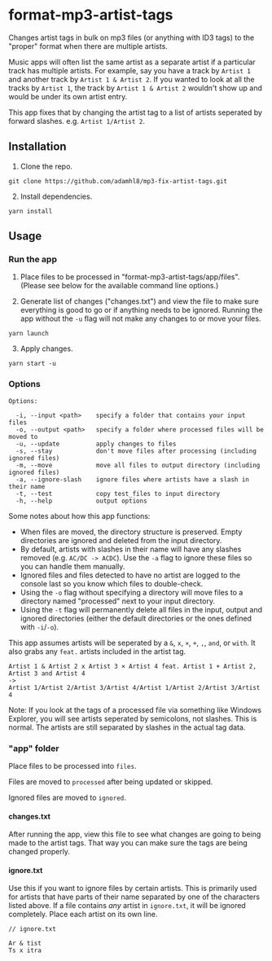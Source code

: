 # format-mp3-artist-tags

Changes artist tags in bulk on mp3 files (or anything with ID3 tags) to the "proper" format when there are multiple artists.

Music apps will often list the same artist as a separate artist if a particular track has multiple artists. For example, say you have a track by `Artist 1` and another track by `Artist 1 & Artist 2`. If you wanted to look at all the tracks by `Artist 1`, the track by `Artist 1 & Artist 2` wouldn't show up and would be under its own artist entry.

This app fixes that by changing the artist tag to a list of artists seperated by forward slashes. e.g. `Artist 1/Artist 2`.

## Installation

1. Clone the repo.

```
git clone https://github.com/adamhl8/mp3-fix-artist-tags.git
```

2. Install dependencies.

```
yarn install
```

## Usage

### Run the app

1. Place files to be processed in "format-mp3-artist-tags/app/files". (Please see below for the available command line options.)

2. Generate list of changes ("changes.txt") and view the file to make sure everything is good to go or if anything needs to be ignored. Running the app without the `-u` flag will not make any changes to or move your files.

```
yarn launch
```

3. Apply changes.

```
yarn start -u
```

### Options

```
Options:

  -i, --input <path>    specify a folder that contains your input files
  -o, --output <path>   specify a folder where processed files will be moved to
  -u, --update          apply changes to files
  -s, --stay            don't move files after processing (including ignored files)
  -m, --move            move all files to output directory (including ignored files)
  -a, --ignore-slash    ignore files where artists have a slash in their name
  -t, --test            copy test_files to input directory
  -h, --help            output options
```

Some notes about how this app functions:

- When files are moved, the directory structure is preserved. Empty directories are ignored and deleted from the input directory.
- By default, artists with slashes in their name will have any slashes removed (e.g. `AC/DC -> ACDC`). Use the `-a` flag to ignore these files so you can handle them manually.
- Ignored files and files detected to have no artist are logged to the console last so you know which files to double-check.
- Using the `-o` flag without specifying a directory will move files to a directory named "processed" next to your input directory.
- Using the `-t` flag will permanently delete all files in the input, output and ignored directories (either the default directories or the ones defined with `-i`/`-o`).

This app assumes artists will be seperated by a `&`, `x`, `×`, `+`, `,`, `and`, or `with`. It also grabs any `feat.` artists included in the artist tag.

```
Artist 1 & Artist 2 x Artist 3 × Artist 4 feat. Artist 1 + Artist 2, Artist 3 and Artist 4
->
Artist 1/Artist 2/Artist 3/Artist 4/Artist 1/Artist 2/Artist 3/Artist 4
```

Note: If you look at the tags of a processed file via something like Windows Explorer, you will see artists seperated by semicolons, not slashes. This is normal. The artists are still separated by slashes in the actual tag data.

### "app" folder

Place files to be processed into `files`.

Files are moved to `processed` after being updated or skipped.

Ignored files are moved to `ignored`.

#### changes.txt

After running the app, view this file to see what changes are going to being made to the artist tags. That way you can make sure the tags are being changed properly.

#### ignore.txt

Use this if you want to ignore files by certain artists. This is primarily used for artists that have parts of their name separated by one of the characters listed above. If a file contains _any_ artist in `ignore.txt`, it will be ignored completely. Place each artist on its own line.

```
// ignore.txt

Ar & tist
Ts x itra
```
